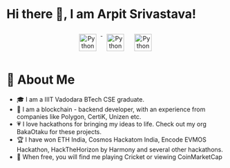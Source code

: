 #  Hi there 👋, I am Arpit Srivastava!

<p align="center">
 <a href="https://twitter.com/fuzious18" target="_blank" rel="noopener noreferrer"> <img src="https://img.shields.io/badge/Twitter-100000?style=for-the-badge&logo=twitter&logoColor=blue" alt="Python" height="40" style="vertical-align:top; margin:10px"> </a>
 <a href="https://www.linkedin.com/in/fuzious/" target="_blank" rel="noopener noreferrer"> <img src="https://img.shields.io/badge/LinkedIn-0077B5?style=for-the-badge&logo=linkedin&logoColor=white" alt="Python" height="40" style="vertical-align:top; margin:10px"></a>
 <a href="mailto:arpitsrivastava2012@gmail.com"> <img src="https://img.shields.io/badge/Gmail-D14836?style=for-the-badge&logo=gmail&logoColor=white" alt="Python" height="40" style="vertical-align:top; margin:10px"></a>
</p> 

# 👦 About Me

-   🎓  I am a IIIT Vadodara BTech CSE graduate.
-   🔨  I am a blockchain - backend developer, with an experience from companies like Polygon, CertiK, Unizen etc.
-   💗  I love hackathons for bringing my ideas to life. Check out my org BakaOtaku for these projects.
-   🏆  I have won ETH India, Cosmos Hackatom India, Encode EVMOS Hackathon, HackTheHorizon by Harmony and several other hackathons.
-   🚀  When free, you will find me playing Cricket or viewing CoinMarketCap


